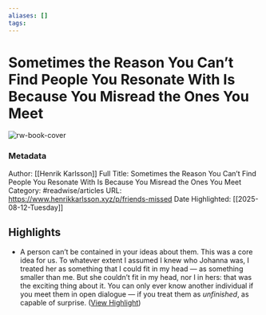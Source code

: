 ```yaml
---
aliases: []
tags:
---
```

# Sometimes the Reason You Can’t Find People You Resonate With Is Because You Misread the Ones You Meet

![rw-book-cover](https://substackcdn.com/image/fetch/f_auto,q_auto:good,fl_progressive:steep/https%3A%2F%2Fsubstack-post-media.s3.amazonaws.com%2Fpublic%2Fimages%2Fc91a8033-18ea-4859-a300-c07bd86499c8_1500x1393.jpeg)
### Metadata
Author: [[Henrik Karlsson]]
Full Title: Sometimes the Reason You Can’t Find People You Resonate With Is Because You Misread the Ones You Meet
Category: #readwise/articles
URL: https://www.henrikkarlsson.xyz/p/friends-missed
Date Highlighted: [[2025-08-12-Tuesday]]

## Highlights
- A person can’t be contained in your ideas about them. This was a core idea for us. To whatever extent I assumed I knew who Johanna was, I treated her as something that I could fit in my head — as something smaller than me. But she couldn’t fit in my head, nor I in hers: that was the exciting thing about it. You can only ever know another individual if you meet them in open dialogue — if you treat them as *unfinished*, as capable of surprise. ([View Highlight](https://read.readwise.io/read/01k2fe6fv6v6qzchnmhd0bx1tt))

